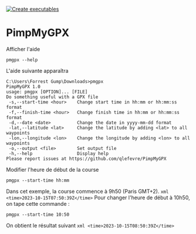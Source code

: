 [![Create executables](https://github.com/qlefevre/PimpMyGPX/actions/workflows/create-release.yml/badge.svg)](https://github.com/qlefevre/PimpMyGPX/actions/workflows/create-release.yml)

# PimpMyGPX

Afficher l'aide
```dos
pmgpx --help
```
L'aide suivante apparaîtra
```
C:\Users\Forrest Gump\Downloads>pmgpx
PimpMyGPX 1.0
usage: pmgpx [OPTION]... [FILE]
Do something useful with a GPX file
 -s,--start-time <hour>    Change start time in hh:mm or hh:mm:ss format
 -f,--finish-time <hour>   Change finish time in hh:mm or hh:mm:ss format
 -d,--date <date>          Change the date in yyyy-mm-dd format
 -lat,--latitude <lat>     Change the latitude by adding <lat> to all waypoints
 -lon,--longitude <lon>    Change the longitude by adding <lon> to all waypoints
 -o,--output <file>        Set output file
 -h,--help                 Display help
Please report issues at https://github.com/qlefevre/PimpMyGPX
```

Modifier l'heure de début de la course
```dos
pmgpx --start-time hh:mm
```
Dans cet exemple, la course commence à 9h50 (Paris GMT+2). ```xml <time>2023-10-15T07:50:39Z</time>```
Pour changer l'heure de début à 10h50, on tape cette commande :
```dos
pmgpx --start-time 10:50
```
On obtient le résultat suivant ```xml <time>2023-10-15T08:50:39Z</time>```

